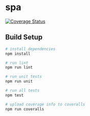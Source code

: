 # spa

[![Coverage Status](https://coveralls.io/repos/github/tribob/spa/badge.svg?branch=master)](https://coveralls.io/github/tribob/spa?branch=master)

## Build Setup

``` bash
# install dependencies
npm install

# run lint
npm run lint

# run unit tests
npm run unit

# run all tests
npm test

# upload coverage info to coveralls
npm run coveralls
```
